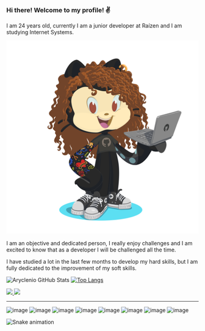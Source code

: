### Hi there! Welcome to my profile! :v:

I am 24 years old, currently I am a junior developer at Raízen and I am studying Internet Systems.

![alt text](assets/my-octocat.png "my octocat")

I am an objective and dedicated person, I really enjoy challenges and I am excited to know that as a developer I will be challenged all the time.

I have studied a lot in the last few months to develop my hard skills, but I am fully dedicated to the improvement of my soft skills.


![Aryclenio GitHub Stats](https://github-readme-stats.vercel.app/api?username=aryclenio&show_icons=true)    [![Top Langs](https://github-readme-stats.vercel.app/api/top-langs/?username=Nijoane&layout=compact)](https://github.com/Nijoane/github-readme-stats)

<a href="https://www.linkedin.com/in/nicaelyjoane/" alt="LinkedIn" target="_blank">
  <img src="https://img.shields.io/badge/LinkedIn-0077B5?style=for-the-badge&logo=linkedin&logoColor=white">
</a>

<a href="nicajoane@outlook.com" alt="Outlook" target="_blank">
  <img src="https://img.shields.io/badge/Microsoft_Outlook-0078D4?style=for-the-badge&logo=microsoft-outlook&logoColor=white">
</a>

___________

![image](https://img.shields.io/badge/HTML5-E34F26?style=for-the-badge&logo=html5&logoColor=white) ![image](https://img.shields.io/badge/CSS3-1572B6?style=for-the-badge&logo=css3&logoColor=white) ![image](https://img.shields.io/badge/JavaScript-323330?style=for-the-badge&logo=javascript&logoColor=F7DF1E) ![image](https://img.shields.io/badge/Node.js-43853D?style=for-the-badge&logo=node.js&logoColor=white) ![image](https://img.shields.io/badge/React-20232A?style=for-the-badge&logo=react&logoColor=61DAFB) ![image](https://img.shields.io/badge/Bootstrap-563D7C?style=for-the-badge&logo=bootstrap&logoColor=white) ![image](https://img.shields.io/badge/PostgreSQL-316192?style=for-the-badge&logo=postgresql&logoColor=white) ![image](https://img.shields.io/badge/Heroku-430098?style=for-the-badge&logo=heroku&logoColor=white)


![Snake animation](https://github.com/Nijoane/Nijoane/blob/output/github-contribution-grid-snake.svg)
